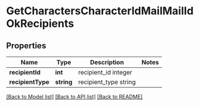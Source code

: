 # GetCharactersCharacterIdMailMailIdOkRecipients

## Properties
Name | Type | Description | Notes
------------ | ------------- | ------------- | -------------
**recipientId** | **int** | recipient_id integer | 
**recipientType** | **string** | recipient_type string | 

[[Back to Model list]](../README.md#documentation-for-models) [[Back to API list]](../README.md#documentation-for-api-endpoints) [[Back to README]](../README.md)


